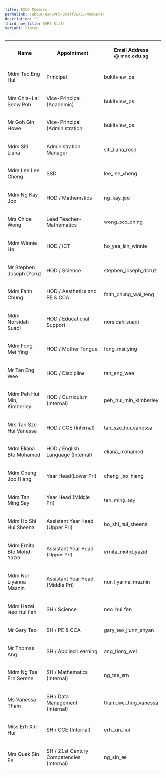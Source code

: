 ```yaml
---
title: EXCO Members
permalink: /about-us/BVPS-Staff/EXCO-Members/
description: ""
third_nav_title: BVPS Staff
variant: tiptap
---
```

<table>
<tbody>
<tr>
<th rowspan="1" colspan="1">
<p>Name</p>
</th>
<th rowspan="1" colspan="1">
<p>Appointment</p>
</th>
<th rowspan="1" colspan="1">
<p>Email Address
<br>@ moe.edu.sg</p>
</th>
</tr>
<tr>
<td rowspan="1" colspan="1">
<p>Mdm Teo Eng Hui
<br>
</p>
</td>
<td rowspan="1" colspan="1">
<p>Principal</p>
</td>
<td rowspan="1" colspan="1">
<p>bukitview_ps</p>
</td>
</tr>
<tr>
<td rowspan="1" colspan="1">
<p>Mrs Chia-Lai Seow Poh</p>
</td>
<td rowspan="1" colspan="1">
<p>Vice-Principal (Academic)</p>
</td>
<td rowspan="1" colspan="1">
<p>bukitview_ps</p>
</td>
</tr>
<tr>
<td rowspan="1" colspan="1">
<p>Mr Goh Gin Howe</p>
</td>
<td rowspan="1" colspan="1">
<p>Vice-Principal (Administration)</p>
</td>
<td rowspan="1" colspan="1">
<p>bukitview_ps</p>
</td>
</tr>
<tr>
<td rowspan="1" colspan="1">
<p>Mdm Siti Liana</p>
</td>
<td rowspan="1" colspan="1">
<p>Administration Manager</p>
</td>
<td rowspan="1" colspan="1">
<p>siti_liana_rosd
<br>
</p>
</td>
</tr>
<tr>
<td rowspan="1" colspan="1">
<p>Mdm Lee Lee Cheng</p>
</td>
<td rowspan="1" colspan="1">
<p>SSD</p>
</td>
<td rowspan="1" colspan="1">
<p>lee_lee_cheng</p>
</td>
</tr>
<tr>
<td rowspan="1" colspan="1">
<p>Mdm Ng Kay Joo</p>
</td>
<td rowspan="1" colspan="1">
<p>HOD / Mathematics</p>
</td>
<td rowspan="1" colspan="1">
<p>ng_kay_joo</p>
</td>
</tr>
<tr>
<td rowspan="1" colspan="1">
<p>Mrs Chloe Wong</p>
</td>
<td rowspan="1" colspan="1">
<p>Lead Teacher- Mathematics</p>
</td>
<td rowspan="1" colspan="1">
<p>wong_soo_ching</p>
</td>
</tr>
<tr>
<td rowspan="1" colspan="1">
<p>Mdm Winnie Ho
<br>
</p>
</td>
<td rowspan="1" colspan="1">
<p>HOD / ICT</p>
</td>
<td rowspan="1" colspan="1">
<p>ho_yee_hin_winnie</p>
</td>
</tr>
<tr>
<td rowspan="1" colspan="1">
<p>Mr Stephen Joseph D'cruz</p>
</td>
<td rowspan="1" colspan="1">
<p>HOD / Science</p>
</td>
<td rowspan="1" colspan="1">
<p>stephen_joseph_dcruz
<br>
</p>
</td>
</tr>
<tr>
<td rowspan="1" colspan="1">
<p>Mdm Faith Chung</p>
</td>
<td rowspan="1" colspan="1">
<p>HOD / Aesthetics and PE &amp; CCA</p>
</td>
<td rowspan="1" colspan="1">
<p>faith_chung_wai_teng</p>
</td>
</tr>
<tr>
<td rowspan="1" colspan="1">
<p>Mdm Norsidah Suadi
<br>
</p>
</td>
<td rowspan="1" colspan="1">
<p>HOD / Educational Support</p>
</td>
<td rowspan="1" colspan="1">
<p>norsidah_suadi
<br>
</p>
</td>
</tr>
<tr>
<td rowspan="1" colspan="1">
<p>Mdm Fong Mei Ying</p>
</td>
<td rowspan="1" colspan="1">
<p>HOD / Mother Tongue</p>
</td>
<td rowspan="1" colspan="1">
<p>fong_mei_ying</p>
</td>
</tr>
<tr>
<td rowspan="1" colspan="1">
<p>Mr Tan Eng Wee</p>
</td>
<td rowspan="1" colspan="1">
<p>HOD / Discipline</p>
</td>
<td rowspan="1" colspan="1">
<p>tan_eng_wee</p>
</td>
</tr>
<tr>
<td rowspan="1" colspan="1">
<p>Mdm Peh Hui Min, Kimberley</p>
</td>
<td rowspan="1" colspan="1">
<p>HOD / Curriculum (Internal)</p>
</td>
<td rowspan="1" colspan="1">
<p>peh_hui_min_kimberley</p>
</td>
</tr>
<tr>
<td rowspan="1" colspan="1">
<p>Mrs Tan Sze-Hui Vanessa</p>
</td>
<td rowspan="1" colspan="1">
<p>HOD / CCE (Internal)</p>
</td>
<td rowspan="1" colspan="1">
<p>tan_sze_hui_vanessa</p>
</td>
</tr>
<tr>
<td rowspan="1" colspan="1">
<p>Mdm Eliana Bte Mohamed</p>
</td>
<td rowspan="1" colspan="1">
<p>HOD / English Language (Internal)</p>
</td>
<td rowspan="1" colspan="1">
<p>eliana_mohamed</p>
</td>
</tr>
<tr>
<td rowspan="1" colspan="1">
<p>Mdm Cheng Joo Hiang</p>
</td>
<td rowspan="1" colspan="1">
<p>Year Head(Lower Pri)</p>
</td>
<td rowspan="1" colspan="1">
<p>cheng_joo_hiang</p>
</td>
</tr>
<tr>
<td rowspan="1" colspan="1">
<p>Mdm Tan Ming Say</p>
</td>
<td rowspan="1" colspan="1">
<p>Year Head (Middle Pri)
<br>
</p>
</td>
<td rowspan="1" colspan="1">
<p>tan_ming_say</p>
</td>
</tr>
<tr>
<td rowspan="1" colspan="1">
<p>Mdm Ho Shi Hui Sheena</p>
</td>
<td rowspan="1" colspan="1">
<p>Assistant Year Head (Upper Pri)</p>
</td>
<td rowspan="1" colspan="1">
<p>ho_shi_hui_sheena</p>
</td>
</tr>
<tr>
<td rowspan="1" colspan="1">
<p>Mdm Ernita Bte Mohd Yazid</p>
</td>
<td rowspan="1" colspan="1">
<p>Assistant Year Head (Upper Pri)</p>
</td>
<td rowspan="1" colspan="1">
<p>ernita_mohd_yazid</p>
</td>
</tr>
<tr>
<td rowspan="1" colspan="1">
<p>Mdm Nur Liyanna Maznin</p>
</td>
<td rowspan="1" colspan="1">
<p>Assistant Year Head (Middle Pri)</p>
</td>
<td rowspan="1" colspan="1">
<p>nur_liyanna_maznin</p>
</td>
</tr>
<tr>
<td rowspan="1" colspan="1">
<p>Mdm Hazel Neo Hui Fen</p>
</td>
<td rowspan="1" colspan="1">
<p>SH / Science</p>
</td>
<td rowspan="1" colspan="1">
<p>neo_hui_fen</p>
</td>
</tr>
<tr>
<td rowspan="1" colspan="1">
<p>Mr Gary Teo
<br>
</p>
</td>
<td rowspan="1" colspan="1">
<p>SH / PE &amp; CCA</p>
</td>
<td rowspan="1" colspan="1">
<p>gary_teo_jiunn_shyan</p>
</td>
</tr>
<tr>
<td rowspan="1" colspan="1">
<p>Mr Thomas Ang</p>
</td>
<td rowspan="1" colspan="1">
<p>SH / Applied Learning</p>
</td>
<td rowspan="1" colspan="1">
<p>ang_tiong_wei</p>
</td>
</tr>
<tr>
<td rowspan="1" colspan="1">
<p>Mdm Ng Tse Ern Serene</p>
</td>
<td rowspan="1" colspan="1">
<p>SH / Mathematics (Internal)</p>
</td>
<td rowspan="1" colspan="1">
<p>ng_tse_ern</p>
</td>
</tr>
<tr>
<td rowspan="1" colspan="1">
<p>Ms Vanessa Tham</p>
</td>
<td rowspan="1" colspan="1">
<p>SH / Data Management (Internal)</p>
</td>
<td rowspan="1" colspan="1">
<p>tham_wei_ting_vanessa</p>
</td>
</tr>
<tr>
<td rowspan="1" colspan="1">
<p>Miss Erh Xin Hui</p>
</td>
<td rowspan="1" colspan="1">
<p>SH / CCE (Internal)</p>
</td>
<td rowspan="1" colspan="1">
<p>erh_xin_hui</p>
</td>
</tr>
<tr>
<td rowspan="1" colspan="1">
<p>Mrs Quek Sin Ee</p>
</td>
<td rowspan="1" colspan="1">
<p>SH / 21st Century Competencies (Internal)</p>
</td>
<td rowspan="1" colspan="1">
<p>ng_sin_ee</p>
</td>
</tr>
</tbody>
</table>
<p></p>
